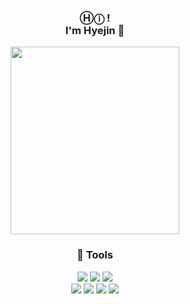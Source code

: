 
<h3 align="center"> Ⓗⓘ !
<br>
  I'm Hyejin 🙌
</h3>
<div align="center">
  <img src="https://github.com/jin102745/jin102745/assets/127215091/32d60d0b-7d1a-4540-9681-0b8fdb45a015" {: width="270" height="300"}/>
 


<br>
<h3 align="center"> 📎 Tools </h3>
<div align=center>
<img src="https://img.shields.io/badge/figma-F24E1E?style=for-the-badge&logo=figma&logoColor=white">
<img src="https://img.shields.io/badge/blender-262626?style=for-the-badge&logo=blender&logoColor=Orange">
<img src="https://img.shields.io/badge/p5.js-ED225D?style=for-the-badge&logo=p5.js&logoColor=white">
  <br>
<img src="https://img.shields.io/badge/Adobe Photoshop-0C1F50?style=for-the-badge&logo=Adobe Photoshop&logoColor=Dodger Blue">
<img src="https://img.shields.io/badge/Adobe illustrator-391104?style=for-the-badge&logo=Adobe illustrator&logoColor=Neon Carrot">
<img src="https://img.shields.io/badge/Adobe premiere pro-180A4F?style=for-the-badge&logo=Adobe premiere pro&logoColor=Melrose">
<img src="https://img.shields.io/badge/Adobe after effects-180A4F?style=for-the-badge&logo=Adobe after effects&logoColor=Melrose">
<br>
</div>
 

<!---
jin102745/jin102745 is a ✨ special ✨ repository because its `README.md` (this file) appears on your GitHub profile.
You can click the Preview link to take a look at your changes.
--->
